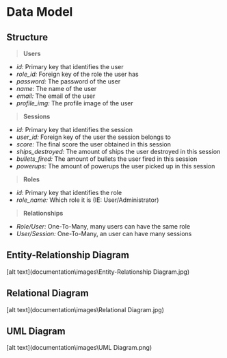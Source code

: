 # Data Model

## Structure

> **Users**
- _id:_ Primary key that identifies the user
- _role_id:_ Foreign key of the role the user has
- _password:_ The password of the user
- _name:_ The name of the user
- _email:_ The email of the user
- _profile_img:_ The profile image of the user

> **Sessions**
- _id:_ Primary key that identifies the session
- _user_id:_ Foreign key of the user the session belongs to
- _score:_ The final score the user obtained in this session
- _ships_destroyed:_ The amount of ships the user destroyed in this session
- _bullets_fired:_ The amount of bullets the user fired in this session
- _powerups:_ The amount of powerups the user picked up in this session

> **Roles**
- _id:_ Primary key that identifies the role
- _role_name:_ Which role it is (IE: User/Administrator)

> **Relationships**
- _Role/User:_ One-To-Many, many users can have the same role
- _User/Session:_ One-To-Many, an user can have many sessions

## Entity-Relationship Diagram
[alt text](documentation\images\Entity-Relationship Diagram.jpg)
## Relational Diagram
[alt text](documentation\images\Relational Diagram.jpg)
## UML Diagram
[alt text](documentation\images\UML Diagram.png)
